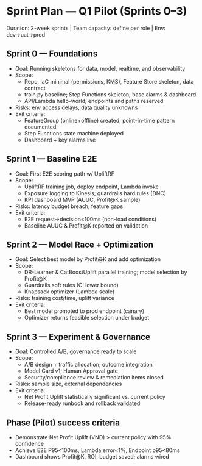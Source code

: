 # Sprint Plan — Q1 Pilot (Sprints 0–3)

Duration: 2-week sprints | Team capacity: define per role | Env: dev→uat→prod

## Sprint 0 — Foundations
- Goal: Running skeletons for data, model, realtime, and observability
- Scope:
  - Repo, IaC minimal (permissions, KMS), Feature Store skeleton, data contract
  - train.py baseline; Step Functions skeleton; base alarms & dashboard
  - API/Lambda hello-world; endpoints and paths reserved
- Risks: env access delays, data quality unknowns
- Exit criteria:
  - FeatureGroup (online+offline) created; point-in-time pattern documented
  - Step Functions state machine deployed
  - Dashboard + key alarms live

## Sprint 1 — Baseline E2E
- Goal: First E2E scoring path w/ UpliftRF
- Scope:
  - UpliftRF training job, deploy endpoint, Lambda invoke
  - Exposure logging to Kinesis; guardrails hard rules (DNC)
  - KPI dashboard MVP (AUUC, Profit@K sample)
- Risks: latency budget breach, feature gaps
- Exit criteria:
  - E2E request→decision<100ms (non-load conditions)
  - Baseline AUUC & Profit@K reported on validation

## Sprint 2 — Model Race + Optimization
- Goal: Select best model by Profit@K and add optimization
- Scope:
  - DR-Learner & CatBoostUplift parallel training; model selection by Profit@K
  - Guardrails soft rules (CI lower bound)
  - Knapsack optimizer (Lambda scale)
- Risks: training cost/time, uplift variance
- Exit criteria:
  - Best model promoted to prod endpoint (canary)
  - Optimizer returns feasible selection under budget

## Sprint 3 — Experiment & Governance
- Goal: Controlled A/B, governance ready to scale
- Scope:
  - A/B design + traffic allocation; outcome integration
  - Model Card v1; Human Approval gate
  - Security/compliance review & remediation items closed
- Risks: sample size, external dependencies
- Exit criteria:
  - Net Profit Uplift statistically significant vs. current policy
  - Release-ready runbook and rollback validated

## Phase (Pilot) success criteria
- Demonstrate Net Profit Uplift (VND) > current policy with 95% confidence
- Achieve E2E P95<100ms, Lambda error<1%, Endpoint p95<80ms
- Dashboard shows Profit@K, ROI, budget saved; alarms wired
